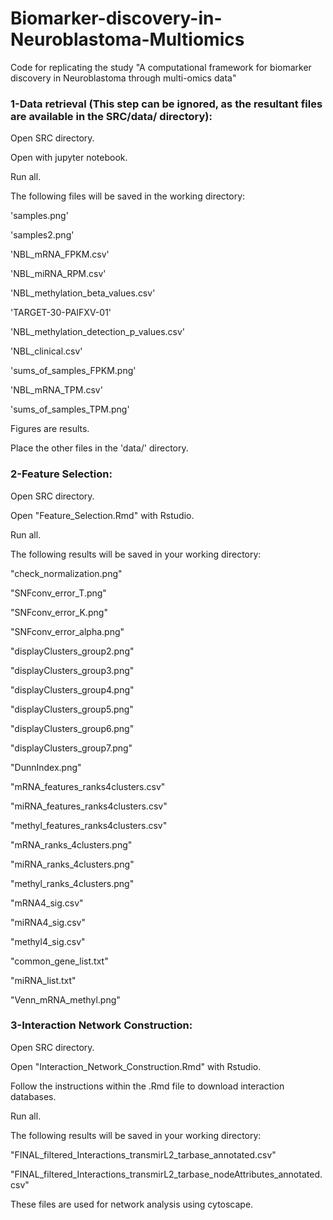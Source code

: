 # Biomarker-discovery-in-Neuroblastoma-Multiomics
Code for replicating the study "A computational framework for biomarker discovery in Neuroblastoma ‎through multi-omics data"

### 1-Data retrieval (This step can be ignored, as the resultant files are available in the SRC/data/ directory):

Open SRC directory.

Open with jupyter notebook.

Run all.

The following files will be saved in the working directory:

'samples.png'

'samples2.png'

'NBL_mRNA_FPKM.csv'

'NBL_miRNA_RPM.csv'

'NBL_methylation_beta_values.csv'

'TARGET-30-PAIFXV-01'

'NBL_methylation_detection_p_values.csv'

'NBL_clinical.csv'

'sums_of_samples_FPKM.png'

'NBL_mRNA_TPM.csv'

'sums_of_samples_TPM.png'


Figures are results.

Place the other files in the 'data/' directory.


### 2-Feature Selection:

Open SRC directory.

Open "Feature_Selection.Rmd" with Rstudio.

Run all.

The following results will be saved in your working directory:


"check_normalization.png"

"SNFconv_error_T.png"

"SNFconv_error_K.png"

"SNFconv_error_alpha.png"

"displayClusters_group2.png"

"displayClusters_group3.png"

"displayClusters_group4.png"

"displayClusters_group5.png"

"displayClusters_group6.png"

"displayClusters_group7.png"

"DunnIndex.png"

"mRNA_features_ranks4clusters.csv"

"miRNA_features_ranks4clusters.csv"

"methyl_features_ranks4clusters.csv"

"mRNA_ranks_4clusters.png"

"miRNA_ranks_4clusters.png"

"methyl_ranks_4clusters.png"

"mRNA4_sig.csv"

"miRNA4_sig.csv"

"methyl4_sig.csv"

"common_gene_list.txt"

"miRNA_list.txt"

"Venn_mRNA_methyl.png"

### 3-Interaction Network Construction:


Open SRC directory.

Open "Interaction_Network_Construction.Rmd" with Rstudio.

Follow the instructions within the .Rmd file to download interaction databases.

Run all.

The following results will be saved in your working directory:


"FINAL_filtered_Interactions_transmirL2_tarbase_annotated.csv"

"FINAL_filtered_Interactions_transmirL2_tarbase_nodeAttributes_annotated.csv"


These files are used for network analysis using cytoscape.
